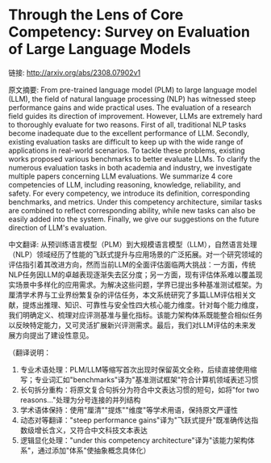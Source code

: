 # Through the Lens of Core Competency: Survey on Evaluation of Large Language Models

链接: http://arxiv.org/abs/2308.07902v1

原文摘要:
From pre-trained language model (PLM) to large language model (LLM), the
field of natural language processing (NLP) has witnessed steep performance
gains and wide practical uses. The evaluation of a research field guides its
direction of improvement. However, LLMs are extremely hard to thoroughly
evaluate for two reasons. First of all, traditional NLP tasks become inadequate
due to the excellent performance of LLM. Secondly, existing evaluation tasks
are difficult to keep up with the wide range of applications in real-world
scenarios. To tackle these problems, existing works proposed various benchmarks
to better evaluate LLMs. To clarify the numerous evaluation tasks in both
academia and industry, we investigate multiple papers concerning LLM
evaluations. We summarize 4 core competencies of LLM, including reasoning,
knowledge, reliability, and safety. For every competency, we introduce its
definition, corresponding benchmarks, and metrics. Under this competency
architecture, similar tasks are combined to reflect corresponding ability,
while new tasks can also be easily added into the system. Finally, we give our
suggestions on the future direction of LLM's evaluation.

中文翻译:
从预训练语言模型（PLM）到大规模语言模型（LLM），自然语言处理（NLP）领域经历了性能的飞跃式提升与应用场景的广泛拓展。对一个研究领域的评估指引着其改进方向，然而当前LLM的全面评估面临两大挑战：一方面，传统NLP任务因LLM的卓越表现逐渐失去区分度；另一方面，现有评估体系难以覆盖现实场景中多样化的应用需求。为解决这些问题，学界已提出多种基准测试框架。为厘清学术界与工业界纷繁复杂的评估任务，本文系统研究了多篇LLM评估相关文献，提炼出推理、知识、可靠性与安全性四大核心能力维度。针对每个能力维度，我们明确定义、梳理对应评测基准与量化指标。该能力架构体系既能整合相似任务以反映特定能力，又可灵活扩展新兴评测需求。最后，我们对LLM评估的未来发展方向提出了建设性意见。

（翻译说明：
1. 专业术语处理：PLM/LLM等缩写首次出现时保留英文全称，后续直接使用缩写；专业词汇如"benchmarks"译为"基准测试框架"符合计算机领域表述习惯
2. 长句拆分重构：将原文复合句拆分为符合中文表达习惯的短句，如将"for two reasons..."处理为分号连接的并列结构
3. 学术语体保持：使用"厘清""提炼""维度"等学术用语，保持原文严谨性
4. 动态对等翻译："steep performance gains"译为"飞跃式提升"既准确传达指数级增长含义，又符合中文科技文本表达
5. 逻辑显化处理："under this competency architecture"译为"该能力架构体系"，通过添加"体系"使抽象概念具体化）

